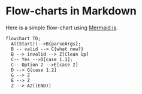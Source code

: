 # Flow-charts in Markdown

Here is a simple flow-chart using [Mermaid.js](https://mermaid-js.github.io/mermaid/#/).

```mermaid
flowchart TD;
  A((Start))-->B{parseArgs};
  B -- valid --> C{what now?}
  B --> invalid --> Z[Clean Up]
  C-- Yes -->D[case 1.1];
  C-- Option 2 -->E[case 2]
  D --> G[case 1.2]
  G --> Z
  E --> Z
  Z --> A2((END))
```
